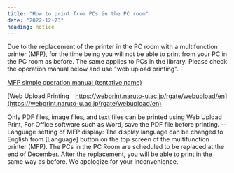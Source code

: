 ```yaml
---
title: "How to print from PCs in the PC room"
date: "2022-12-23"
heading: notice
---
```


Due to the replacement of the printer in the PC room with a multifunction printer (MFP), for the time being you will not be able to print from your PC in the PC room as before. The same applies to PCs in the library.
Please check the operation manual below and use "web upload printing".  

[MFP simple operation manual (tentative name)](IOGateV3_MPF_Manuall_v.1.1_en.pdf)

[Web Upload Printing https://webprint.naruto-u.ac.jp/rgate/webupload/en](https://webprint.naruto-u.ac.jp/rgate/webupload/en)  

Only PDF files, image files, and text files can be printed using Web Upload Print, For Office software such as Word, save the PDF file before printing. --
Language setting of MFP display: The display language can be changed to English from [Language] button on the top screen of the multifunction printer (MFP).
The PCs in the PC Room are scheduled to be replaced at the end of December. After the replacement, you will be able to print in the same way as before.
We apologize for your inconvenience. 
